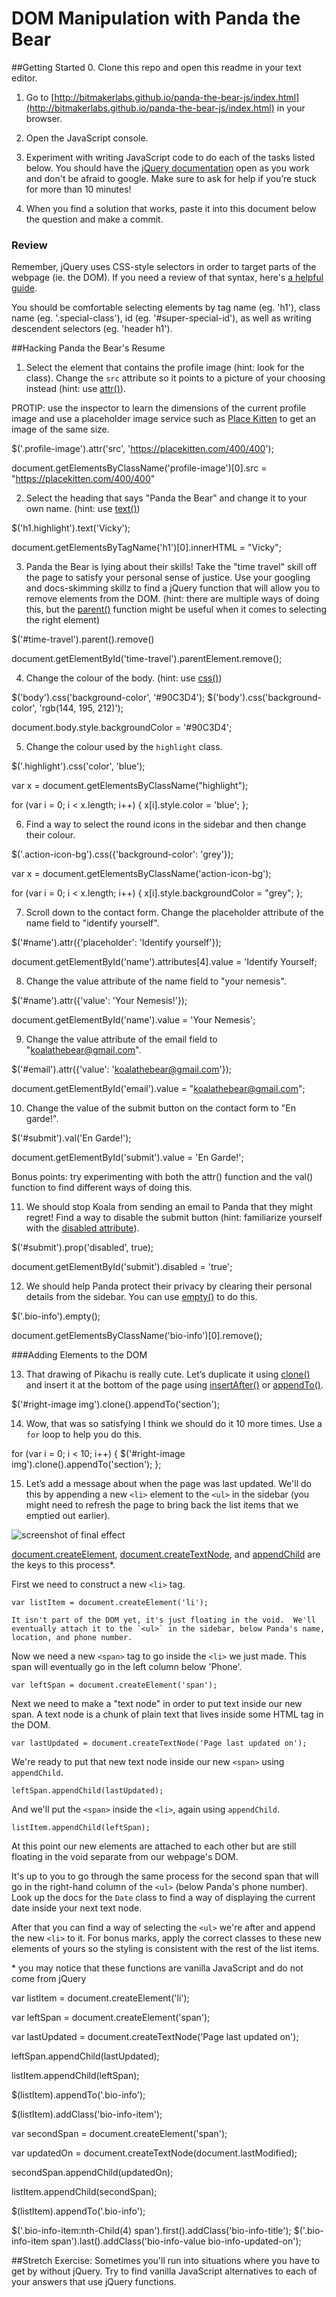 # DOM Manipulation with Panda the Bear
##Getting Started
0. Clone this repo and open this readme in your text editor.

1. Go to [http://bitmakerlabs.github.io/panda-the-bear-js/index.html](http://bitmakerlabs.github.io/panda-the-bear-js/index.html) in your browser.

2. Open the JavaScript console.

3. Experiment with writing JavaScript code to do each of the tasks listed below.  You should have the [jQuery documentation](http://jquery.com/) open as you work and don't be afraid to google.  Make sure to ask for help if you’re stuck for more than 10 minutes!  

4. When you find a solution that works, paste it into this document below the question and make a commit.


### Review
Remember, jQuery uses CSS-style selectors in order to target parts of the webpage (ie. the DOM).  If you need a review of that syntax, here's [a helpful guide](https://developer.mozilla.org/en/docs/Web/Guide/CSS/Getting_started/Selectors).

You should be comfortable selecting elements by tag name (eg. 'h1'), class name (eg. '.special-class'), id (eg. '#super-special-id'), as well as writing descendent selectors (eg. 'header h1').

##Hacking Panda the Bear's Resume

1. Select the element that contains the profile image (hint: look for the class).  Change the `src` attribute so it points to a picture of your choosing instead (hint: use [attr()](http://api.jquery.com/attr/)).

  PROTIP: use the inspector to learn the dimensions of the current profile image and use a placeholder image service such as [Place Kitten](https://placekitten.com/) to get an image of the same size.

<!-- Solution -->

$('.profile-image').attr('src', 'https://placekitten.com/400/400');

document.getElementsByClassName('profile-image')[0].src = "https://placekitten.com/400/400"

2. Select the heading that says "Panda the Bear" and change it to your own name. (hint: use [text()](http://api.jquery.com/text/))

$('h1.highlight').text('Vicky');

document.getElementsByTagName('h1')[0].innerHTML = "Vicky";

3. Panda the Bear is lying about their skills!  Take the "time travel" skill off the page to satisfy your personal sense of justice.  Use your googling and docs-skimming skillz to find a jQuery function that will allow you to remove elements from the DOM.  (hint: there are multiple ways of doing this, but the [parent()](http://api.jquery.com/parent/) function might be useful when it comes to selecting the right element)

<!-- Solution -->

$('#time-travel').parent().remove()

document.getElementById('time-travel').parentElement.remove();

4. Change the colour of the body. (hint: use [css()](http://api.jquery.com/css/))

<!-- Solution -->

$('body').css('background-color', '#90C3D4');
$('body').css('background-color', 'rgb(144, 195, 212)');

document.body.style.backgroundColor = '#90C3D4';


5. Change the colour used by the `highlight` class.

<!-- Solution -->

$('.highlight').css('color', 'blue');

var x = document.getElementsByClassName("highlight");

for (var i = 0; i < x.length; i++) {
    x[i].style.color = 'blue';
};

6. Find a way to select the round icons in the sidebar and then change their colour.

<!-- Solution -->

$('.action-icon-bg').css({'background-color': 'grey'});

var x = document.getElementsByClassName('action-icon-bg');

for (var i = 0; i < x.length; i++) {
    x[i].style.backgroundColor = "grey";
};

7. Scroll down to the contact form.  Change the placeholder attribute of the name field to "identify yourself".

<!-- Solution -->

$('#name').attr({'placeholder': 'Identify yourself'});

document.getElementById('name').attributes[4].value = 'Identify Yourself;

8. Change the value attribute of the name field to "your nemesis".

<!-- Solution -->

$('#name').attr({'value': 'Your Nemesis!'});

document.getElementById('name').value = 'Your Nemesis';

9. Change the value attribute of the email field to "koalathebear@gmail.com".

<!-- Solution -->

$('#email').attr({'value': 'koalathebear@gmail.com'});

document.getElementById('email').value = "koalathebear@gmail.com";

10. Change the value of the submit button on the contact form to "En garde!".

$('#submit').val('En Garde!');

document.getElementById('submit').value = 'En Garde!';

  Bonus points: try experimenting with both the attr() function and the val() function to find different ways of doing this.

11. We should stop Koala from sending an email to Panda that they might regret!  Find a way to disable the submit button (hint: familiarize yourself with the [disabled attribute](http://www.w3schools.com/tags/att_input_disabled.asp)).

<!-- Solution -->

$('#submit').prop('disabled', true);

document.getElementById('submit').disabled = 'true';

12. We should help Panda protect their privacy by clearing their personal details from the sidebar.  You can use [empty()](https://api.jquery.com/empty/) to do this.

$('.bio-info').empty();

document.getElementsByClassName('bio-info')[0].remove();

###Adding Elements to the DOM

13. That drawing of Pikachu is really cute.  Let’s duplicate it using [clone()](https://api.jquery.com/clone/) and insert it at the bottom of the page using [insertAfter()](http://api.jquery.com/insertafter/) or [appendTo()](http://api.jquery.com/appendto/).

<!-- Solution -->

$('#right-image img').clone().appendTo('section');


14. Wow, that was so satisfying I think we should do it 10 more times.  Use a `for` loop to help you do this.

<!-- Solution -->

for (var i = 0; i < 10; i++) {
  $('#right-image img').clone().appendTo('section');
};


15. Let’s add a message about when the page was last updated.  We'll do this by appending a new `<li>` element to the `<ul>` in the sidebar (you might need to refresh the page to bring back the list items that we emptied out earlier).  

  ![screenshot of final effect](panda-last-updated.png)

  [document.createElement](https://developer.mozilla.org/en-US/docs/Web/API/Document/createElement), [document.createTextNode](https://developer.mozilla.org/en-US/docs/Web/API/Document/createTextNode), and [appendChild](https://developer.mozilla.org/en-US/docs/Web/API/Node/appendChild) are the keys to this process\*.

  First we need to construct a new `<li>` tag.

  `var listItem = document.createElement('li');`

    It isn't part of the DOM yet, it's just floating in the void.  We'll eventually attach it to the `<ul>` in the sidebar, below Panda's name, location, and phone number.

   Now we need a new `<span>` tag to go inside the `<li>` we just made.  This span will eventually go in the left column below 'Phone'.

  `var leftSpan = document.createElement('span');`

  Next we need to make a "text node" in order to put text inside our new span.  A text node is a chunk of plain text that lives inside some HTML tag in the DOM.

  `var lastUpdated = document.createTextNode('Page last updated on');`

  We're ready to put that new text node inside our new `<span>` using `appendChild`.

  `leftSpan.appendChild(lastUpdated);`

  And we'll put the `<span>` inside the `<li>`, again using `appendChild`.

  `listItem.appendChild(leftSpan);`

  At this point our new elements are attached to each other but are still floating in the void separate from our webpage's DOM.

  It's up to you to go through the same process for the second span that will go in the right-hand column of the `<ul>` (below Panda's phone number).  Look up the docs for the `Date` class to find a way of displaying the current date inside your next text node.

  After that you can find a way of selecting the `<ul>` we're after and append the new `<li>` to it.  For bonus marks, apply the correct classes to these new elements of yours so the styling is consistent with the rest of the list items.


\* you may notice that these functions are vanilla JavaScript and do not come from jQuery

<!-- Solution -->

var listItem = document.createElement('li');

var leftSpan = document.createElement('span');

var lastUpdated = document.createTextNode('Page last updated on');

leftSpan.appendChild(lastUpdated);

listItem.appendChild(leftSpan);

$(listItem).appendTo('.bio-info');
<!-- Setup for list item and first span -->

$(listItem).addClass('bio-info-item');
<!-- Adds class name to new list item -->

var secondSpan = document.createElement('span');

var updatedOn = document.createTextNode(document.lastModified);
<!-- Setting up second list element to add to ul -->

secondSpan.appendChild(updatedOn);

listItem.appendChild(secondSpan);

$(listItem).appendTo('.bio-info');
<!-- Added to bio-info ul -->

$('.bio-info-item:nth-Child(4) span').first().addClass('bio-info-title');
$('.bio-info-item span').last().addClass('bio-info-value bio-info-updated-on');
<!-- Adding classes for consistency -->

##Stretch Exercise:
Sometimes you'll run into situations where you have to get by without jQuery.  Try to find vanilla JavaScript alternatives to each of your answers that use jQuery functions.
